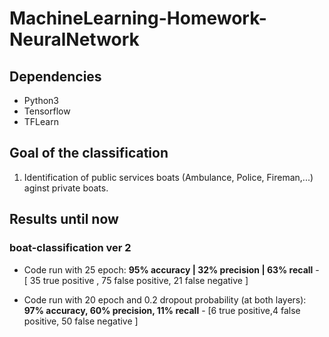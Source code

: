 # MachineLearning-Homework-NeuralNetwork

## Dependencies
- Python3
- Tensorflow 
- TFLearn

## Goal of the classification 
1) Identification of public services boats (Ambulance, Police, Fireman,...) aginst private boats. 

## Results until now
### boat-classification ver 2
- Code run with 25 epoch: **95% accuracy | 32% precision | 63% recall** - [ 35 true positive , 75 false positive, 21 false negative ]

- Code run with 20 epoch and 0.2 dropout probability (at both layers): **97% accuracy, 60% precision, 11% recall** - [6 true positive,4 false positive, 50 false negative ]
